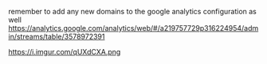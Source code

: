 remember to add any new domains to the google analytics configuration as well https://analytics.google.com/analytics/web/#/a219757729p316224954/admin/streams/table/3578972391

https://i.imgur.com/qUXdCXA.png
